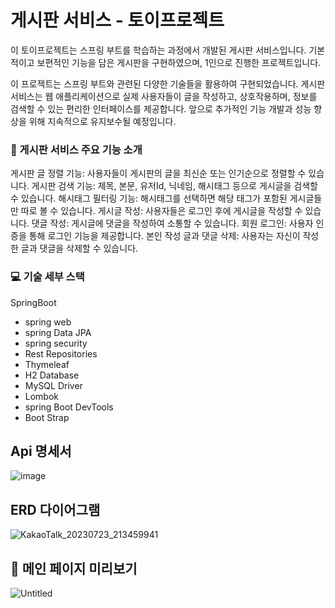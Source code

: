 # 게시판 서비스 - 토이프로젝트
이 토이프로젝트는 스프링 부트를 학습하는 과정에서 개발된 게시판 서비스입니다. 
기본적이고 보편적인 기능을 담은 게시판을 구현하였으며, 1인으로 진행한 프로젝트입니다.

이 프로젝트는 스프링 부트와 관련된 다양한 기술들을 활용하여 구현되었습니다. 
게시판 서비스는 웹 애플리케이션으로 실제 사용자들이 글을 작성하고, 상호작용하며, 정보를 검색할 수 있는 편리한 인터페이스를 제공합니다. 
앞으로 추가적인 기능 개발과 성능 향상을 위해 지속적으로 유지보수될 예정입니다.

### 🚀 게시판 서비스 주요 기능 소개
게시판 글 정렬 기능: 사용자들이 게시판의 글을 최신순 또는 인기순으로 정렬할 수 있습니다.
게시판 검색 기능: 제목, 본문, 유저Id, 닉네임, 해시태그 등으로 게시글을 검색할 수 있습니다.
해시태그 필터링 기능: 해시태그를 선택하면 해당 태그가 포함된 게시글들만 따로 볼 수 있습니다.
게시글 작성: 사용자들은 로그인 후에 게시글을 작성할 수 있습니다.
댓글 작성: 게시글에 댓글을 작성하여 소통할 수 있습니다.
회원 로그인: 사용자 인증을 통해 로그인 기능을 제공합니다.
본인 작성 글과 댓글 삭제: 사용자는 자신이 작성한 글과 댓글을 삭제할 수 있습니다.


### 💻 기술 세부 스택
SpringBoot
- spring web
- spring Data JPA
- spring security
- Rest Repositories
- Thymeleaf
- H2 Database
- MySQL Driver
- Lombok
- spring Boot DevTools
- Boot Strap

## Api 명세서
![image](https://github.com/yujeong-world/project-board/assets/124220083/831a7bad-0345-4c0c-8f2f-aae9f0086b89)


## ERD 다이어그램
![KakaoTalk_20230723_213459941](https://github.com/yujeong-world/project-board/assets/124220083/f4b355fa-b516-459b-8bf6-734637817f73)

## 📌 메인 페이지 미리보기
![Untitled](https://github.com/yujeong-world/project-board/assets/124220083/8f5a1a80-07c1-4348-9487-70fbfa060f09)

